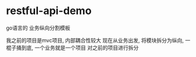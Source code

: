 # restful-api-demo
go语言的 业务纵向分割模板

我之前的项目是mvc项目, 内部耦合性较大
现在从业务出发, 将模块拆分为纵向, 一棍子捅到底, 一个业务就是一个项目
对之前的项目进行拆分



